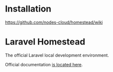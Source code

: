 # Installation
https://github.com/nodes-cloud/homestead/wiki

# Laravel Homestead

The official Laravel local development environment.

Official documentation [is located here](http://laravel.com/docs/homestead).
